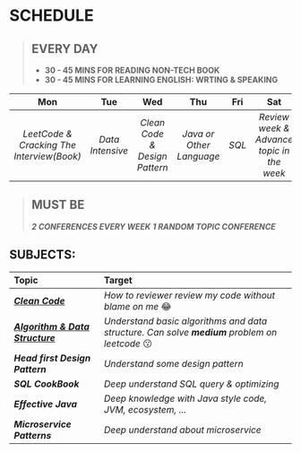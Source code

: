 # SCHEDULE
> **EVERY DAY**
> -------
> - **30 - 45 MINS FOR READING NON-TECH BOOK**
> - **30 - 45 MINS FOR LEARNING ENGLISH: WRTING & SPEAKING**

|  Mon |  Tue | Wed  |  Thu |  Fri | Sat| Sun |
|:---:|:---:|:---:|:---:|:---:|:---:|:---:|
|_LeetCode & Cracking The Interview(_Book_)_   | _Data Intensive_  |  _Clean Code & Design Pattern_ | _Java or Other Language_  |  _SQL_ |_Review week & Advance topic in the week_|_Do what I want_|

> **MUST BE**
> ------
> _**2 CONFERENCES EVERY  WEEK**_
> _**1 RANDOM TOPIC CONFERENCE**_

## SUBJECTS:
|**Topic**|**Target**|
|:---|:---|
|_**[Clean Code](https://www.google.com/search?q=clean+code+pdf&oq=clean+code+pd)**_|_How to reviewer review my code without blame on me_ :joy:|
|_**[Algorithm & Data Structure](https://www.google.com/search?q=clean+code+pdf&oq=clean+code+pdf)**_|_Understand basic algorithms and data structure. Can solve **medium** problem on leetcode_ :kissing:|
|_**Head first Design Pattern**_|_Understand some design pattern_|
|_**SQL CookBook**_|_Deep understand SQL query & optimizing_|
|_**Effective Java**_|_Deep knowledge with Java style code, JVM, ecosystem, ..._|
|_**Microservice Patterns**_|_Deep understand about microservice_|


<!--stackedit_data:
eyJoaXN0b3J5IjpbMTc5OTU0NzUwNCwtMTg0NzQxNjQ2MiwtMT
g0NzQxNjQ2MiwxNjk1MDk4NDc4LDE0NTAzMzI0MSwxNDU2Nzgy
Njc0XX0=
-->
